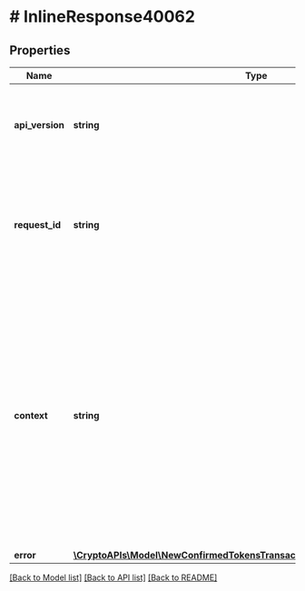 # # InlineResponse40062

## Properties

Name | Type | Description | Notes
------------ | ------------- | ------------- | -------------
**api_version** | **string** | Specifies the version of the API that incorporates this endpoint. |
**request_id** | **string** | Defines the ID of the request. The &#x60;requestId&#x60; is generated by Crypto APIs and it&#39;s unique for every request. |
**context** | **string** | In batch situations the user can use the context to correlate responses with requests. This property is present regardless of whether the response was successful or returned as an error. &#x60;context&#x60; is specified by the user. | [optional]
**error** | [**\CryptoAPIs\Model\NewConfirmedTokensTransactionsAndEachConfirmationE400**](NewConfirmedTokensTransactionsAndEachConfirmationE400.md) |  |

[[Back to Model list]](../../README.md#models) [[Back to API list]](../../README.md#endpoints) [[Back to README]](../../README.md)
